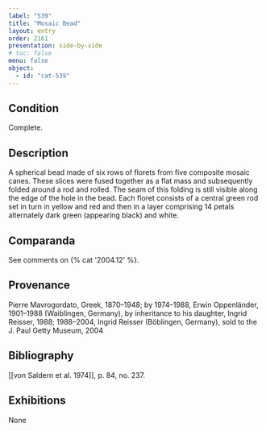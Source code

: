 ```yaml
---
label: "539"
title: "Mosaic Bead"
layout: entry
order: 2161
presentation: side-by-side
# toc: false
menu: false
object:
  - id: "cat-539"
---
```


## Condition

Complete.

## Description

A spherical bead made of six rows of florets from five composite mosaic canes. These slices were fused together as a flat mass and subsequently folded around a rod and rolled. The seam of this folding is still visible along the edge of the hole in the bead. Each floret consists of a central green rod set in turn in yellow and red and then in a layer comprising 14 petals alternately dark green (appearing black) and white.

## Comparanda

See comments on {% cat '2004.12' %}.

## Provenance

Pierre Mavrogordato, Greek, 1870–1948; by 1974–1988, Erwin Oppenländer, 1901–1988 (Waiblingen, Germany), by inheritance to his daughter, Ingrid Reisser, 1988; 1988–2004, Ingrid Reisser (Böblingen, Germany), sold to the J. Paul Getty Museum, 2004

## Bibliography

[[von Saldern et al. 1974]], p. 84, no. 237.

## Exhibitions

None
